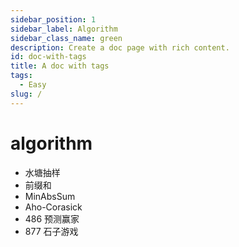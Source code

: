 ```yaml
---
sidebar_position: 1
sidebar_label: Algorithm
sidebar_class_name: green
description: Create a doc page with rich content.
id: doc-with-tags
title: A doc with tags
tags: 
  - Easy
slug: /
---
```


# algorithm

- 水塘抽样
- 前缀和
- MinAbsSum
- Aho-Corasick
- 486 预测赢家
- 877 石子游戏
